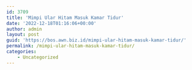 ```yaml
---
id: 3709
title: 'Mimpi Ular Hitam Masuk Kamar Tidur'
date: '2022-12-18T01:16:06+00:00'
author: admin
layout: post
guid: 'https://bos.awn.biz.id/mimpi-ular-hitam-masuk-kamar-tidur/'
permalink: /mimpi-ular-hitam-masuk-kamar-tidur/
categories:
    - Uncategorized
---
```


